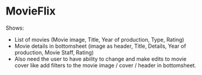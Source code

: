 # MovieFlix
Shows:
- List of movies (Movie image, Title, Year of production, Type, Rating)
- Movie details in bottomsheet (image as header, Title, Details, Year of production, Movie Staff, Rating)
- Also need the user to have ability to change and make edits to movie cover like add filters to the movie image / cover / header in bottomsheet.
